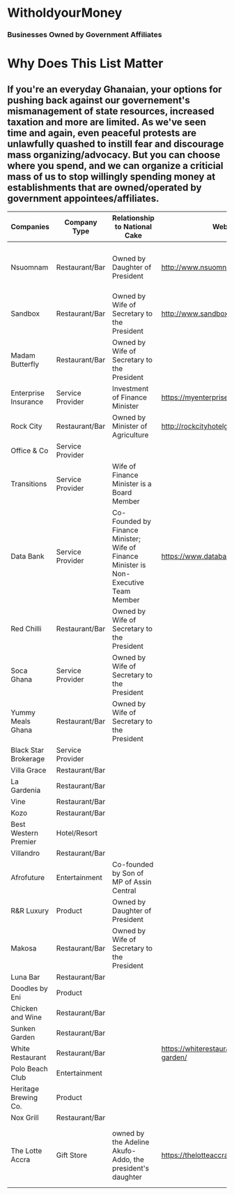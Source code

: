 # WitholdyourMoney

### Businesses Owned by Government Affiliates 


# Why Does This List Matter	

## If you're an everyday Ghanaian, your options for pushing back against our governement's mismanagement of state resources, increased taxation and more are limited. As we've seen time and again, even peaceful protests are unlawfully quashed to instill fear and discourage mass organizing/advocacy. But you can choose where you spend, and we can organize a criticial mass of us to stop willingly spending money at establishments that are owned/operated by government appointees/affiliates. 				
				
				
|Companies           |Company Type          |Relationship to National Cake                                                                               |Website                                      |  Address                               |
|--------------------|----------------|-------------------------------------------------------------------------------------|--------------------------------------------|---------------------------------------|
|                    |                |                                                                                     |                                            |                                       |
|Nsuomnam            |Restaurant/Bar  |Owned by Daughter of President                                                       |http://www.nsuomnam.com/                    |10 Josif Broz Tito Ave, Accra          |
|Sandbox             |Restaurant/Bar  |Owned by Wife of Secretary to the President                                          |http://www.sandboxbeachclub.com/            |4th Otswe Street South, Accra          |
|Madam Butterfly     |Restaurant/Bar  |Owned by Wife of Secretary to the President                                          |                                            |Peter Ala Adjetey Ave, Accra           |
|Enterprise Insurance|Service Provider|Investment of Finance Minister                                                       |https://myenterprisegroup.io/               |                                       |
|Rock City           |Restaurant/Bar  |Owned by Minister of Agriculture                                                     |http://rockcityhotelgh.com/                 |                                       |
|Office & Co         |Service Provider|                                                                                     |                                            |                                       |
|Transitions         |Service Provider|Wife of Finance Minister is a Board Member                                           |                                            |                                       |
|Data Bank           |Service Provider|Co-Founded by Finance Minister; Wife of Finance Minister is Non-Executive Team Member|https://www.databankgroup.com/              |                                       |
|Red Chilli          |Restaurant/Bar  |Owned by Wife of Secretary to the President                                          |                                            |5 Oshie Road                           |
|Soca Ghana          |Service Provider|Owned by Wife of Secretary to the President                                          |                                            |                                       |
|Yummy Meals Ghana   |Restaurant/Bar  |Owned by Wife of Secretary to the President                                          |                                            |                                       |
|Black Star Brokerage|Service Provider|                                                                                     |                                            |                                       |
|Villa Grace         |Restaurant/Bar  |                                                                                     |                                            |                                       |
|La Gardenia         |Restaurant/Bar  |                                                                                     |                                            |                                       |
|Vine                |Restaurant/Bar  |                                                                                     |                                            |                                       |
|Kozo                |Restaurant/Bar  |                                                                                     |                                            |                                       |
|Best Western Premier|Hotel/Resort    |                                                                                     |                                            |                                       |
|Villandro           |Restaurant/Bar  |                                                                                     |                                            |                                       |
|Afrofuture          |Entertainment   |Co-founded by Son of MP of Assin Central                                             |                                            |                                       |
|R&R Luxury          |Product         |Owned by Daughter of President                                                       |                                            |                                       |
|Makosa              |Restaurant/Bar  |Owned by Wife of Secretary to the President                                          |                                            |                                       |
|Luna Bar            |Restaurant/Bar  |                                                                                     |                                            |                                       |
|Doodles by Eni      |Product         |                                                                                     |                                            |                                       |
|Chicken and Wine    |Restaurant/Bar  |                                                                                     |                                            |                                       |
|Sunken Garden       |Restaurant/Bar  |                                                                                     |                                            |                                       |
|White Restaurant    |Restaurant/Bar  |                                                                                     |https://whiterestaurantgh.com/sunken-garden/|                                       |
|Polo Beach Club     |Entertainment   |                                                                                     |                                            |                                       |
|Heritage Brewing Co.|Product         |                                                                                     |                                            |                                       |
|Nox Grill           |Restaurant/Bar  |                                                                                     |                                            |                                       |
|The Lotte Accra     |Gift Store      |owned by the Adeline Akufo-Addo, the president's daughter                            |https://thelotteaccra.com/                  |33 C, Josif Broz Tito Ave, Accra, Ghana|

